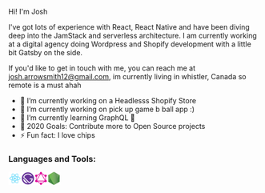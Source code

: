 Hi! I'm Josh

I've got lots of experience with React, React Native and have been diving deep into the JamStack and serverless architecture. I am currently working at a digital agency doing Wordpress and Shopify development with a little bit Gatsby on the side.

If you'd like to get in touch with me, you can reach me at josh.arrowsmith12@gmail.com, im currently living in whistler, Canada so remote is a must ahah

- 🔭 I’m currently working on a Headlesss Shopify Store
- 🔭 I’m currently working on pick up game b ball app :)
- 🌱 I’m currently learning GraphQL 🤣
- 🥅 2020 Goals: Contribute more to Open Source projects
- ⚡ Fun fact: I love chips

### Languages and Tools:
<img align="left" alt="React" width="26px" src="https://raw.githubusercontent.com/github/explore/80688e429a7d4ef2fca1e82350fe8e3517d3494d/topics/react/react.png" />
<img align="left" alt="Gatsby" width="26px" src="https://raw.githubusercontent.com/github/explore/e94815998e4e0713912fed477a1f346ec04c3da2/topics/gatsby/gatsby.png" />
<img align="left" alt="GraphQL" width="26px" src="https://raw.githubusercontent.com/github/explore/80688e429a7d4ef2fca1e82350fe8e3517d3494d/topics/graphql/graphql.png" />
<img align="left" alt="Node.js" width="26px" src="https://raw.githubusercontent.com/github/explore/80688e429a7d4ef2fca1e82350fe8e3517d3494d/topics/nodejs/nodejs.png" />
